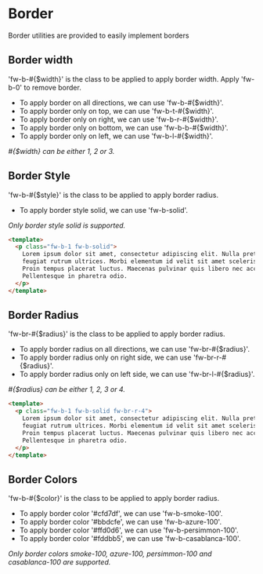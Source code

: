 # Border

Border utilities are provided to easily implement borders

## Border width

'fw-b-#{$width}' is the class to be applied to apply border width. Apply 'fw-b-0' to remove border.

- To apply border on all directions, we can use 'fw-b-#{$width}'.
- To apply border only on top, we can use 'fw-b-t-#{$width}'.
- To apply border only on right, we can use 'fw-b-r-#{$width}'.
- To apply border only on bottom, we can use 'fw-b-b-#{$width}'.
- To apply border only on left, we can use 'fw-b-l-#{$width}'.

_#{$width} can be either 1, 2 or 3._

## Border Style

'fw-b-#{$style}' is the class to be applied to apply border radius.

- To apply border style solid, we can use 'fw-b-solid'.

_Only border style solid is supported._

```html live
<template>
  <p class="fw-b-1 fw-b-solid">
    Lorem ipsum dolor sit amet, consectetur adipiscing elit. Nulla pretium velit
    feugiat rutrum ultrices. Morbi elementum id velit sit amet scelerisque.
    Proin tempus placerat luctus. Maecenas pulvinar quis libero nec accumsan.
    Pellentesque in pharetra odio.
  </p>
</template>
```

## Border Radius

'fw-br-#{$radius}' is the class to be applied to apply border radius.

- To apply border radius on all directions, we can use 'fw-br-#{$radius}'.
- To apply border radius only on right side, we can use 'fw-br-r-#{$radius}'.
- To apply border radius only on left side, we can use 'fw-br-l-#{$radius}'.

_#{$radius} can be either 1, 2, 3 or 4._

```html live
<template>
  <p class="fw-b-1 fw-b-solid fw-br-r-4">
    Lorem ipsum dolor sit amet, consectetur adipiscing elit. Nulla pretium velit
    feugiat rutrum ultrices. Morbi elementum id velit sit amet scelerisque.
    Proin tempus placerat luctus. Maecenas pulvinar quis libero nec accumsan.
    Pellentesque in pharetra odio.
  </p>
</template>
```

## Border Colors

'fw-b-#{$color}' is the class to be applied to apply border radius.

- To apply border color '#cfd7df', we can use 'fw-b-smoke-100'.
- To apply border color '#bbdcfe', we can use 'fw-b-azure-100'.
- To apply border color '#ffd0d6', we can use 'fw-b-persimmon-100'.
- To apply border color '#fddbb5', we can use 'fw-b-casablanca-100'.

_Only border colors smoke-100, azure-100, persimmon-100 and casablanca-100 are supported._
